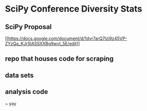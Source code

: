 # SciPy Conference Diversity Stats
## SciPy Proposal
[[https://docs.google.com/document/d/1dvr7arQ7lzi9z45VP-ZYzQa_KJrSlASSXXBg9wvt_5E/edit]]
## repo that houses code for scraping
## data sets
## analysis code

~ yay
